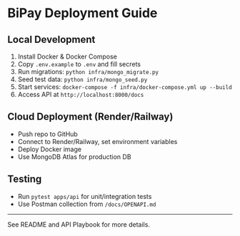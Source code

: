 # BiPay Deployment Guide

## Local Development
1. Install Docker & Docker Compose
2. Copy `.env.example` to `.env` and fill secrets
3. Run migrations: `python infra/mongo_migrate.py`
4. Seed test data: `python infra/mongo_seed.py`
5. Start services: `docker-compose -f infra/docker-compose.yml up --build`
6. Access API at `http://localhost:8000/docs`

## Cloud Deployment (Render/Railway)
- Push repo to GitHub
- Connect to Render/Railway, set environment variables
- Deploy Docker image
- Use MongoDB Atlas for production DB

## Testing
- Run `pytest apps/api` for unit/integration tests
- Use Postman collection from `/docs/OPENAPI.md`

---
See README and API Playbook for more details.

